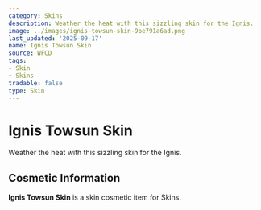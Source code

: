 ```yaml
---
category: Skins
description: Weather the heat with this sizzling skin for the Ignis.
image: ../images/ignis-towsun-skin-9be791a6ad.png
last_updated: '2025-09-17'
name: Ignis Towsun Skin
source: WFCD
tags:
- Skin
- Skins
tradable: false
type: Skin
---
```


# Ignis Towsun Skin

Weather the heat with this sizzling skin for the Ignis.

## Cosmetic Information

**Ignis Towsun Skin** is a skin cosmetic item for Skins.

